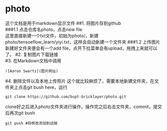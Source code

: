 # photo
这个文档是用于markdown显示文件
##1. 将图片存到github  
###1.1 点击仓库名photo，点击new file  
这里直接新建一个txt文件，初始为photo/，新建photo/tensoeflow_learn/yiyi.txt，这样会自动新建一个文件夹
###1.2 上传图片  
新建好文件夹便会有一个add file，点开下拉菜单会有upload，拖拽上来就可以了。
#2. 复制图片下载链接  
#3. 在Markdown文档中调用
```
![Aaron Swartz](图片网址)
```
#4. 删除文件以及本地上传照片
这个就比较麻烦了，需要本地新建文件夹，在文件夹上点击git bush here，运行
```
git clone https://github.com/bupt-bricklayer/photo.git
```
clone好之后进入photo文件夹进行操作，操作完之后右击文件夹，commit，提交后再次git bush
```
git push #将修改添加到远端
```
